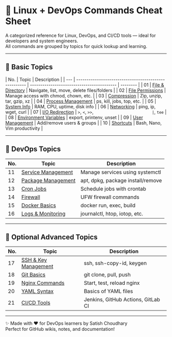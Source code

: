 # 🐧 Linux + DevOps Commands Cheat Sheet

A categorized reference for Linux, DevOps, and CI/CD tools — ideal for developers and system engineers.  
All commands are grouped by topics for quick lookup and learning.

---

## 📂 Basic Topics

| No. | Topic                                                 | Description                                |
| --- | ----------------------------------------------------- | ------------------------------------------ | -------- |
| 01  | [File & Directory](topics/01_file_directory.md)       | Navigate, list, move, delete files/folders |
| 02  | [File Permissions](topics/02_file_permissions.md)     | Manage access with chmod, chown, etc.      |
| 03  | [Compression](topics/03_compression.md)               | Zip, unzip, tar, gzip, xz                  |
| 04  | [Process Management](topics/04_process_management.md) | ps, kill, jobs, top, etc.                  |
| 05  | [System Info](topics/05_system_info.md)               | RAM, CPU, uptime, disk info                |
| 06  | [Networking](topics/06_networking.md)                 | ping, ip, wget, curl                       |
| 07  | [I/O Redirection](topics/07_io_redirection.md)        | `>`, `<`, `>>`, `                          | `, `tee` |
| 08  | [Environment Variables](topics/08_env_variables.md)   | export, printenv, unset                    |
| 09  | [User Management](topics/09_user_management.md)       | Add/remove users & groups                  |
| 10  | [Shortcuts](topics/10_shortcuts.md)                   | Bash, Nano, Vim productivity               |

---

## 🚀 DevOps Topics

| No. | Topic                                                 | Description                       |
| --- | ----------------------------------------------------- | --------------------------------- |
| 11  | [Service Management](topics/11_services.md)           | Manage services using systemctl   |
| 12  | [Package Management](topics/12_package_management.md) | apt, dpkg, package install/remove |
| 13  | [Cron Jobs](topics/13_cron_jobs.md)                   | Schedule jobs with crontab        |
| 14  | [Firewall](topics/14_firewall.md)                     | UFW firewall commands             |
| 15  | [Docker Basics](topics/15_docker_basics.md)           | docker run, exec, build           |
| 16  | [Logs & Monitoring](topics/16_logs_monitoring.md)     | journalctl, htop, iotop, etc.     |

---

## 🧠 Optional Advanced Topics

| No. | Topic                                    | Description                        |
| --- | ---------------------------------------- | ---------------------------------- |
| 17  | [SSH & Key Management](topics/17_ssh.md) | ssh, ssh-copy-id, keygen           |
| 18  | [Git Basics](topics/18_git.md)           | git clone, pull, push              |
| 19  | [Nginx Commands](topics/19_nginx.md)     | Start, test, reload nginx          |
| 20  | [YAML Syntax](topics/20_yaml.md)         | Basics of YAML files               |
| 21  | [CI/CD Tools](topics/21_cicd_tools.md)   | Jenkins, GitHub Actions, GitLab CI |

---

✨ Made with ❤️ for DevOps learners by Satish Choudhary  
Perfect for GitHub wikis, notes, and documentation!
